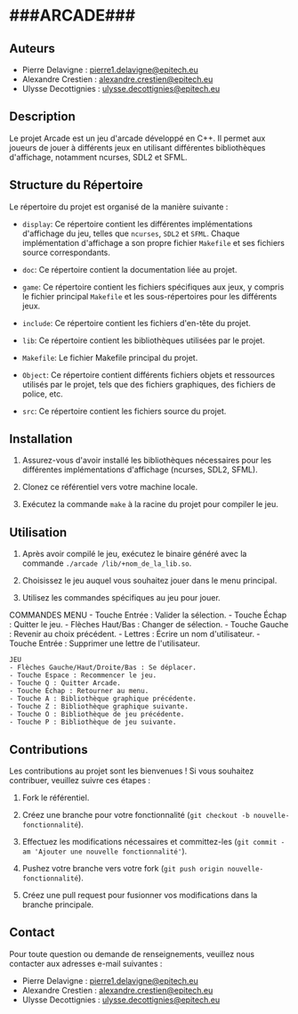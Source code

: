 ###ARCADE###
================

Auteurs
-------
- Pierre Delavigne : pierre1.delavigne@epitech.eu
- Alexandre Crestien : alexandre.crestien@epitech.eu
- Ulysse Decottignies : ulysse.decottignies@epitech.eu

Description
-----------
Le projet Arcade est un jeu d'arcade développé en C++. Il permet aux joueurs de jouer à différents jeux en utilisant différentes bibliothèques d'affichage, notamment ncurses, SDL2 et SFML.

Structure du Répertoire
-----------------------
Le répertoire du projet est organisé de la manière suivante :

- `display`: Ce répertoire contient les différentes implémentations d'affichage du jeu, telles que `ncurses`, `SDL2` et `SFML`. Chaque implémentation d'affichage a son propre fichier `Makefile` et ses fichiers source correspondants.

- `doc`: Ce répertoire contient la documentation liée au projet.

- `game`: Ce répertoire contient les fichiers spécifiques aux jeux, y compris le fichier principal `Makefile` et les sous-répertoires pour les différents jeux.

- `include`: Ce répertoire contient les fichiers d'en-tête du projet.

- `lib`: Ce répertoire contient les bibliothèques utilisées par le projet.

- `Makefile`: Le fichier Makefile principal du projet.

- `Object`: Ce répertoire contient différents fichiers objets et ressources utilisés par le projet, tels que des fichiers graphiques, des fichiers de police, etc.

- `src`: Ce répertoire contient les fichiers source du projet.

Installation
------------
1. Assurez-vous d'avoir installé les bibliothèques nécessaires pour les différentes implémentations d'affichage (ncurses, SDL2, SFML).

2. Clonez ce référentiel vers votre machine locale.

3. Exécutez la commande `make` à la racine du projet pour compiler le jeu.

Utilisation
-----------
1. Après avoir compilé le jeu, exécutez le binaire généré avec la commande `./arcade /lib/+nom_de_la_lib.so`.

2. Choisissez le jeu auquel vous souhaitez jouer dans le menu principal.

3. Utilisez les commandes spécifiques au jeu pour jouer.

COMMANDES
    MENU
    - Touche Entrée : Valider la sélection.
    - Touche Échap : Quitter le jeu.
    - Flèches Haut/Bas : Changer de sélection.
    - Touche Gauche : Revenir au choix précédent.
    - Lettres : Écrire un nom d'utilisateur.
    - Touche Entrée : Supprimer une lettre de l'utilisateur.

    JEU
    - Flèches Gauche/Haut/Droite/Bas : Se déplacer.
    - Touche Espace : Recommencer le jeu.
    - Touche Q : Quitter Arcade.
    - Touche Échap : Retourner au menu.
    - Touche A : Bibliothèque graphique précédente.
    - Touche Z : Bibliothèque graphique suivante.
    - Touche O : Bibliothèque de jeu précédente.
    - Touche P : Bibliothèque de jeu suivante.

Contributions
-------------
Les contributions au projet sont les bienvenues ! Si vous souhaitez contribuer, veuillez suivre ces étapes :

1. Fork le référentiel.

2. Créez une branche pour votre fonctionnalité (`git checkout -b nouvelle-fonctionnalité`).

3. Effectuez les modifications nécessaires et committez-les (`git commit -am 'Ajouter une nouvelle fonctionnalité'`).

4. Pushez votre branche vers votre fork (`git push origin nouvelle-fonctionnalité`).

5. Créez une pull request pour fusionner vos modifications dans la branche principale.

Contact
-------
Pour toute question ou demande de renseignements, veuillez nous contacter aux adresses e-mail suivantes :
- Pierre Delavigne : pierre1.delavigne@epitech.eu
- Alexandre Crestien : alexandre.crestien@epitech.eu
- Ulysse Decottignies : ulysse.decottignies@epitech.eu
